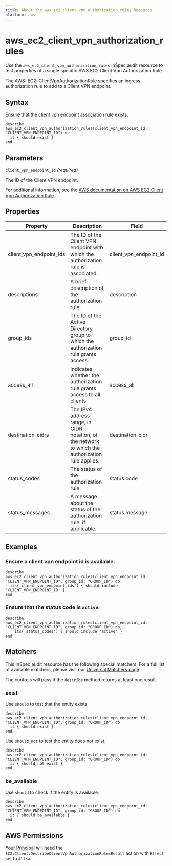 ```yaml
---
title: About the aws_ec2_client_vpn_authorization_rules Resource
platform: aws
---
```


# aws_ec2_client_vpn_authorization_rules

Use the `aws_ec2_client_vpn_authorization_rules` InSpec audit resource to test properties of a single specific AWS EC2 Client Vpn Authorization Rule.

The AWS::EC2::ClientVpnAuthorizationRule specifies an ingress authorization rule to add to a Client VPN endpoint.

## Syntax

Ensure that the client vpn endpoint association rule exists.

    describe aws_ec2_client_vpn_authorization_rules(client_vpn_endpoint_id: "CLIENT_VPN_ENDPOINT_ID") do
      it { should exist }
    end

## Parameters

`client_vpn_endpoint_id` _(required)_

The ID of the Client VPN endpoint.

For additional information, see the [AWS documentation on AWS EC2 Client Vpn Authorization Rule.](https://docs.aws.amazon.com/AWSCloudFormation/latest/UserGuide/aws-resource-ec2-clientvpnauthorizationrule.html).

## Properties

| Property | Description | Field | 
| --- | --- | --- |
| client_vpn_endpoint_ids | The ID of the Client VPN endpoint with which the authorization rule is associated. | client_vpn_endpoint_id |
| descriptions | A brief description of the authorization rule. | description |
| group_ids | The ID of the Active Directory group to which the authorization rule grants access. | group_id |
| access_all | Indicates whether the authorization rule grants access to all clients. | access_all |
| destination_cidrs | The IPv4 address range, in CIDR notation, of the network to which the authorization rule applies. | destination_cidr |
| status_codes | The status of the authorization rule. | status.code |
| status_messages | A message about the status of the authorization rule, if applicable. | status.message |

## Examples

### Ensure a client vpn endpoint id is available.
    describe aws_ec2_client_vpn_authorization_rules(client_vpn_endpoint_id: "CLIENT_VPN_ENDPOINT_ID", group_id: "GROUP_ID") do
      its('client_vpn_endpoint_ids') { should include 'CLIENT_VPN_ENDPOINT_ID' }
    end

### Ensure that the status code is `active`.
    describe aws_ec2_client_vpn_authorization_rules(client_vpn_endpoint_id: "CLIENT_VPN_ENDPOINT_ID", group_id: "GROUP_ID") do
        its('status_codes') { should include 'active' }
    end

## Matchers

This InSpec audit resource has the following special matchers. For a full list of available matchers, please visit our [Universal Matchers page](https://www.inspec.io/docs/reference/matchers/).

The controls will pass if the `describe` method returns at least one result.

### exist

Use `should` to test that the entity exists.

    describe aws_ec2_client_vpn_authorization_rules(client_vpn_endpoint_id: "CLIENT_VPN_ENDPOINT_ID", group_id: "GROUP_ID") do
      it { should exist }
    end

Use `should_not` to test the entity does not exist.

    describe aws_ec2_client_vpn_authorization_rules(client_vpn_endpoint_id: "CLIENT_VPN_ENDPOINT_ID", group_id: "GROUP_ID") do
      it { should_not exist }
    end

### be_available

Use `should` to check if the entity is available.

    describe aws_ec2_client_vpn_authorization_rules(client_vpn_endpoint_id: "CLIENT_VPN_ENDPOINT_ID", group_id: "GROUP_ID") do
      it { should be_available }
    end

## AWS Permissions

Your [Principal](https://docs.aws.amazon.com/IAM/latest/UserGuide/intro-structure.html#intro-structure-principal) will need the `EC2:Client:DescribeClientVpnAuthorizationRulesResult` action with `Effect` set to `Allow`.